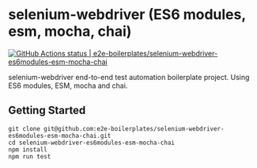 # selenium-webdriver (ES6 modules, esm, mocha, chai)

[![GitHub Actions status | e2e-boilerplates/selenium-webdriver-es6modules-esm-mocha-chai](https://github.com/e2e-boilerplates/selenium-webdriver-es6modules-esm-mocha-chai/workflows/selenium-webdriver-es6modules-esm-mocha-chai/badge.svg)](https://github.com/e2e-boilerplates/selenium-webdriver-es6modules-esm-mocha-chai/actions?workflow=selenium-webdriver-es6modules-esm-mocha-chai)

selenium-webdriver end-to-end test automation boilerplate project. Using ES6 modules, ESM, mocha and chai.

## Getting Started

    git clone git@github.com:e2e-boilerplates/selenium-webdriver-es6modules-esm-mocha-chai.git
    cd selenium-webdriver-es6modules-esm-mocha-chai
    npm install
    npm run test
